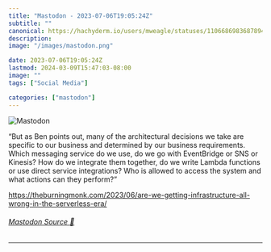 ```yaml
---
title: "Mastodon - 2023-07-06T19:05:24Z"
subtitle: ""
canonical: https://hachyderm.io/users/mweagle/statuses/110668698368789489
description:
image: "/images/mastodon.png"

date: 2023-07-06T19:05:24Z
lastmod: 2024-03-09T15:47:03-08:00
image: ""
tags: ["Social Media"]

categories: ["mastodon"]
---
```

![Mastodon](/images/mastodon.png)

<p>“But as Ben points out, many of the architectural decisions we take are specific to our business and determined by our business requirements. Which messaging service do we use, do we go with EventBridge or SNS or Kinesis? How do we integrate them together, do we write Lambda functions or use direct service integrations? Who is allowed to access the system and what actions can they perform?”</p><p><a href="https://theburningmonk.com/2023/06/are-we-getting-infrastructure-all-wrong-in-the-serverless-era/" target="_blank" rel="nofollow noopener noreferrer" translate="no"><span class="invisible">https://</span><span class="ellipsis">theburningmonk.com/2023/06/are</span><span class="invisible">-we-getting-infrastructure-all-wrong-in-the-serverless-era/</span></a></p>


###### [Mastodon Source 🐘](https://hachyderm.io/@mweagle/110668698368789489)

___
